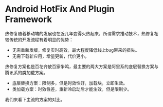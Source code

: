 # Android HotFix And Plugin Framework

热修复随着移动端的发展也在近几年变得火热起来，所谓需求推动技术，热修复相较传统的开发流程有着明显的优势：

- 无需重新发版，修复实时高效，最大程度降低线上bug带来的损失。
- 无需下载新应用，增量更新，代价更小。

热修复方案也是百花齐放百家争鸣，最主要的两大方案是阿里系的底层替换方案与腾讯系的类加载方案。

- 底层替换方案：限制多，但是时效性好，加载块，立即生效。
- 类加载方案：时效性差，重新冷启动后才能生效，但是限制少。

我们来看下主流的方案的对比。

<img src=""/>
